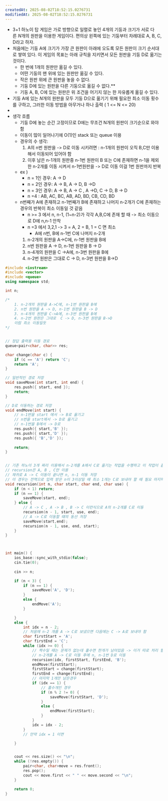 ```yaml
---
createdAt: 2025-08-02T18:52:15.0276731
modifiedAt: 2025-08-02T18:52:15.0276731
---
```

- 3+1 하노이 탑 게임은 가로 방향으로 일렬로 놓인 4개의 기둥과 크기가 서로 다른 $N$개의 원판을 이용한 게임이다. 편의상 왼쪽에 있는 기둥부터 차례대로 A, B, C, D라고 하자.
- 처음에는 기둥 A에 크기가 가장 큰 원판이 아래에 오도록 모든 원판이 크기 순서대로 쌓여 있다. 이 게임의 목표는 아래 규칙을 지키면서 모든 원판을 기둥 D로 옮기는 것이다.
	- 한 번에 1개의 원판만 옮길 수 있다.
	- 어떤 기둥의 맨 위에 있는 원판만 옮길 수 있다.
	- 작은 원판 위에 큰 원판을 놓을 수 없다.
	- 기둥 D에 있는 원판을 다른 기둥으로 옮길 수 없다.**
	- 기둥 A, B, C에 있는 원판은 위 조건을 어기지 않는 한 자유롭게 옮길 수 있다.
- 기둥 A에 있는 $N$개의 원판을 모두 기둥 D으로 옮기기 위해 필요한 최소 이동 횟수를 구하고, 그러한 이동 방법을 아무거나 하나 출력 (  1 <= N <= 20)
- 
- 생각 흐름
	- 기둥 D에 놓는 순간 고정이므로 D에는 무조건 N개의 원판이 크기순으로 와야함 
	- 이동이 많이 일어나기에 O(1)인 stack 또는 queue 이용 
	- 경우의 수 생각:
		1. A의 n번 원판을 -> D로 이동 시키려면 :  n-1개의 원판이 오직 B,C만 이용해서 이동되어 있어야 함
		2. 이후 남은 n-1개의 원판중 n-1번 원판이 B 또는 C에 존재하면 n-1을 제외한 n-2개를 이동 시켜서 n-1번원판을 -> D로 이동 이걸 1번 원판까지 반복 
	- ex )
		-  n = 1인 경우: A -> D
		- n = 2인 경우: A -> B, A -> D, B ->D
		- n = 3인 경우:  A -> B,  A -> C ,  A ->D, C -> D,  B -> D
		- n =4  :  AB, AC, BC, AB, AD, BD, CB, CD, BD
	- n번째가 A에 존재하고 n-1번째가 B에 존재하고 나머지 n-2개가 C에 존재하는 경우의 반복이
	  최소 이동일 것 같음
		-  n >= 3 에서 n, n-1, (1~n-2)가 각각 A,B,C에 존재 할 때 -> 최소 이동으로 D에 n,n-1 안착  
		- n =3 에서 3,2,1 -> 3 = A, 2 = B, 1 = C 면 최소
			- A에 n번, B에 n-1번 C에 나머지 n-2개
		1. n-2개의 원판을 A->C에, n-1번 원판을 B에 
		2. n번 원판을 A -> D, n-1번 원판을 B -> D
		3. n-4개의 원판을 C ->A에, n-3번 원판을 B에
		4. n-2번 원판은 그대로  C -> D, n-3번 원판을 B->D

``` c++
#include <iostream>
#include <vector>
#include <queue>
using namespace std;

int n;

/*
	1. n-2개의 원판을 A->C에, n-1번 원판을 B에
	2. n번 원판을 A -> D, n-1번 원판을 B -> D
	3. n-4개의 원판을 C->A에, n-3번 원판을 B에
	4. n-2번 원판은 그대로  C -> D, n-3번 원판을 B->D
	이럼 최소 이동일듯
*/


// 정답 출력용 이동 경로 
queue<pair<char, char>> res;

char change(char c) {
	if (c == 'A') return 'C';
	return 'A';
}

// 일반적인 경로 저장
void saveMove(int start, int end) {
	res.push({ start, end });
	return;
}

// D로 이동하는 경로 저장
void endMove(int start) {
	// n-1번을 start 에서 -> B로 옮기고 
	// n번을 start에서 -> D로 옮기고
	// n-1번을 B에서 -> D로
	res.push({ start,'B' });
	res.push({ start,'D' });
	res.push({ 'B','D' });
	
	return;
}


// 기존 하노이 3개 짜리 이용해서 n-2개를 A에서 C로 옮기는 작업을 수행하고 이 작업이 끝나면 n-1번, n번을 D로 옮기는 과정을 수행하면 될듯 
// recursion은 A, B , C만 이용 
// 재귀로 A -> C 이동이 끝나면 n, n-1 이동 저장 
// 이 경우는 전역으로 입력 받은 n이 3이상일 떄 최소 1개는 C로 보내야 할 때 필요 마지막 C로 보낸 1개는 다시 D로 보내줘야 함 
void recursion(int n, char start, char end, char use) {
	if (n < 1) return;
	if (n == 1) {
		saveMove(start, end);
	} else {
		// A -> C , A -> B , B -> C 이런식으로 A의 n-2개를 C로 이동 
		recursion(n - 1, start, use, end);
		// A -> C로 이동할 떄의 동선 저장
		saveMove(start,end);
		recursion(n - 1, use, end, start);
	}
}



int main() {
	ios_base::sync_with_stdio(false);
	cin.tie(0);
	
	cin >> n;

	if (n < 3) {
		if (n == 1) {
			saveMove('A', 'D');
		}
		else {
			endMove('A');
		}

	}
	else {
		int idx = n - 2;
		// 처음에 n-2 개를 A -> C로 보냈으면 다음에는 C -> A로 보내야 함 
		char firstStart = 'A';
		char firstEnd = 'C';
		while (idx >= 0) {
			// 짝수일 때는 문제가 없는데 홀수면 한개가 남아있음 -> 이거 따로 처리 필요함
			// n-2개를 A -> C로 이동 후에 n, n-1번 D로 이동
			recursion(idx, firstStart, firstEnd, 'B');
			endMove(firstStart);
			firstStart = change(firstStart);
			firstEnd = change(firstEnd);
			// 마지막 1개만 남은경우
			if (idx == 1) {
				// 홀수개인 경우
				if (n % 2 != 0) {
					saveMove(firstStart, 'D');
				}
				else {
					endMove(firstStart);
				}
			}
			idx = idx - 2;
		}
		// 만약 idx = 1 이면 

	}


	cout << res.size() << "\n";
	while (!res.empty()) {
		pair<char, char>move = res.front();
		res.pop();
		cout << move.first << " " << move.second << "\n";
	}

	return 0;
}


```
